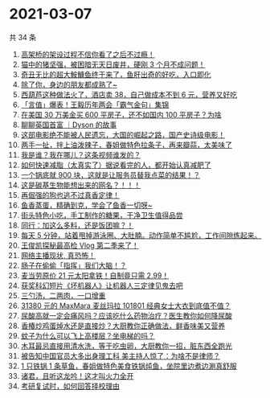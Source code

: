 # 2021-03-07

共 34 条

<!-- BEGIN -->
<!-- 最后更新时间 Sun Mar 07 2021 23:08:37 GMT+0800 (China Standard Time) -->

1. [高架桥的架设过程不信你看了之后不过瘾！](https://www.zhihu.com/zvideo/1351207359382007808)
2. [猫中的猪坚强，被困暗无天日废井，硬刚 3
   个月不成问题！](https://www.zhihu.com/zvideo/1351833403881291777)
3. [奇丑无比的超大鮟鱇鱼终于来了，鱼肝出奇的好吃，入口即化](https://www.zhihu.com/zvideo/1350929357926526976)
4. [除了你，身边的朋友都成熟了~](https://www.zhihu.com/zvideo/1350453075287613440)
5. [西葫芦这种做法火了，酒店卖 38，自己做成本不到 6
   元，营养又好吃](https://www.zhihu.com/zvideo/1351826033096626176)
6. [「言值」爆表！王毅历年两会「霸气金句」集锦](https://www.zhihu.com/zvideo/1351849839513161728)
7. [在美国 30 万美金买 600 平房子，还不如国内 100
   平房子？为啥](https://www.zhihu.com/zvideo/1351541294569766912)
8. [聊聊英国首富 ｜Dyson 的故事](https://www.zhihu.com/zvideo/1351316903554650112)
9. [这部电影绝不能被人民遗忘，大国的崛起之路，国产史诗级电影！](https://www.zhihu.com/zvideo/1351703262505062400)
10. [两手一扯，拌上油泼辣子，春姐做特色拉条子，再来瓣蒜，太美味了](https://www.zhihu.com/zvideo/1351866392153706496)
11. [我是谁？我在哪儿？这条视频谁发的？](https://www.zhihu.com/zvideo/1351974633445556224)
12. [如何快速减脂（太真实了）据说看完的人，都开始认真减肥了](https://www.zhihu.com/zvideo/1350045571848200192)
13. [一个锅底就 900
    块，这就是让服务员替我点菜的结果！？](https://www.zhihu.com/zvideo/1351685327111729152)
14. [这是碳基生物能想出来的网名？！！！](https://www.zhihu.com/zvideo/1350501468605202432)
15. [再倔强的狗也逃不过真香定律！](https://www.zhihu.com/zvideo/1351898587136249856)
16. [鱼香蒸蛋，精确到克，学会了鱼香一切呀~](https://www.zhihu.com/zvideo/1351586255688310785)
17. [街头特色小吃，手工制作的糖果，干净卫生值得品尝](https://www.zhihu.com/zvideo/1350823434751004672)
18. [同行：加这么多料，还是饭团嘛？！](https://www.zhihu.com/zvideo/1351517548047912960)
19. [每天 5
    分钟，站着甩掉游泳圈、大肚腩。动作简单不尴尬，工作间隙练起来。](https://www.zhihu.com/zvideo/1351505674615148544)
20. [王俊凯探秘最高检 Vlog 第二季来了！](https://www.zhihu.com/zvideo/1351503088348413953)
21. [网络主播现状, 真恐怖！](https://www.zhihu.com/zvideo/1351207284442427393)
22. [肠子在偷偷「指挥」我们大脑！？](https://www.zhihu.com/zvideo/1351856214054158336)
23. [麦当劳原价 21 元太阳拿铁！自制竟只需
    2.99！](https://www.zhihu.com/zvideo/1351554267971563520)
24. [获奖科幻短片《坏机器人》让机器人三定律见鬼去吧](https://www.zhihu.com/zvideo/1351576670948827136)
25. [三勺汤，二两肉，一口增重](https://www.zhihu.com/zvideo/1351505879020335104)
26. [31380 元的 MaxMara 麦丝玛拉 101801
    经典女士大衣到底值不值？](https://www.zhihu.com/zvideo/1351486140491460609)
27. [尿酸高就一定会痛风吗？应该吃什么药物治疗？医生教你如何降尿酸](https://www.zhihu.com/zvideo/1351252837557596160)
28. [香椿炒鸡蛋焯水还是直接炒？大厨教你正确做法，鲜香味美又营养](https://www.zhihu.com/zvideo/1351471889143967744)
29. [蚊子为什么可以飞上高楼层？坐电梯的吗？](https://www.zhihu.com/zvideo/1351107867454423040)
30. [木耳最忌直接用清水洗，等于吃虫卵，大厨教你一招，脏东西全跑光](https://www.zhihu.com/zvideo/1351457193083015168)
31. [被告知中国官员大多出身理工科
    美主持人惊了：为啥不是律师？](https://www.zhihu.com/zvideo/1351453692508532736)
32. [1 只铁锅 1
    条草鱼，春姐做特色美食铁锅炖鱼，坐院里边煮边涮真舒服](https://www.zhihu.com/zvideo/1351472732572360704)
33. [诸君，且听这龙吟！这才叫火力全开](https://www.zhihu.com/zvideo/1351260728062570496)
34. [考研复试时，如何回答择校理由](https://www.zhihu.com/zvideo/1351095687073902592)

<!-- END -->
